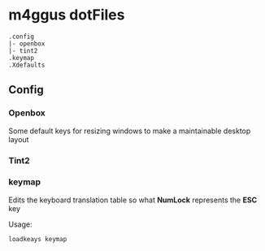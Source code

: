 m4ggus dotFiles
===============


    .config
    |- openbox
    |- tint2
    .keymap
    .Xdefaults

## Config

### Openbox

Some default keys for resizing windows to make a maintainable desktop layout

### Tint2




### keymap

Edits the keyboard translation table so what **NumLock** represents the **ESC** key

Usage:

    loadkeays keymap

